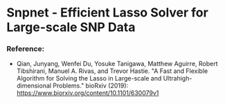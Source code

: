 # Snpnet - Efficient Lasso Solver for Large-scale SNP Data

### Reference: 
  - Qian, Junyang, Wenfei Du, Yosuke Tanigawa, Matthew Aguirre, Robert Tibshirani, Manuel A. Rivas, and Trevor Hastie. "A Fast and Flexible Algorithm for Solving the Lasso in Large-scale and Ultrahigh-dimensional Problems." bioRxiv (2019): https://www.biorxiv.org/content/10.1101/630079v1
